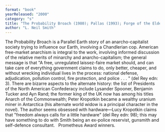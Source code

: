 ```yaml
---
format: "book"
yearReleased: "2000"
category: "s"
title: "The Probability Broach (1980); Pallas (1993); Forge of the Elders"
author: "L. Neil Smith"
---
```

The Probability Broach is a Parallel Earth story of an anarcho-capitalist society trying to influence our Earth, involving a Chandlerian cop. American free-market anarchism is integral to the work, involving informed discussion of the relative merits of minarchy and anarcho-capitalism;  the general message is that "A free, unregulated laissez-faire market should,  and can take care of everything government claims to do, only better, cheaper,  and without wrecking individual lives in the process: national defense,  adjudication, pollution control, fire protection, and police . . . " (del Rey  edn: 3). There are bizarre aspects to the alternate history: the list of Presidents of the North American Confederacy include Lysander Spooner, Benjamin Tucker and Ayn Rand; the former king of the UK now has among his titles Anarch of the  Commonwealth; Peter Kropotkin became a wealthy uranium miner in Antarctica (his alternate world widow is a principal character in the novel). The author seems obsessed with hardware—Lucy Kropotkin claims that  "freedom always calls for a little hardware" (del Rey edn: 98); this may have something to do with Smith being an ex-police reservist, gunsmith and self-defence consultant.
 
Prometheus Award winners. 